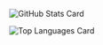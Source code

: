 ![GitHub Stats Card](https://github-readme-stats.vercel.app/api?username=y-arimura1222)

![Top Languages Card](https://github-readme-stats.vercel.app/api/top-langs/?username=y-arimura1222&langs_count=10)
